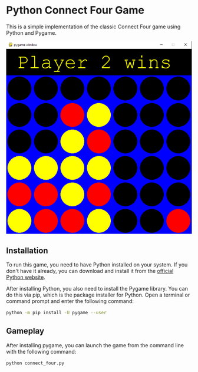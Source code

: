 # Python Connect Four Game

This is a simple implementation of the classic Connect Four game using Python and Pygame.

![Connect Four Game](./assets/python.PNG)

## Installation

To run this game, you need to have Python installed on your system. If you don't have it already, you can download and install it from the [official Python website](https://www.python.org/).

After installing Python, you also need to install the Pygame library. You can do this via pip, which is the package installer for Python. Open a terminal or command prompt and enter the following command:

```bash
python -m pip install -U pygame --user
```

## Gameplay

After installing pygame, you can launch the game from the command line with the following command:

```bash
python connect_four.py
```
